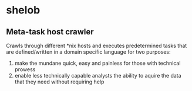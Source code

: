 shelob
======

Meta-task host crawler
------
Crawls through different *nix hosts and executes predetermined tasks that are defined/written in a domain specific language
for two purposes: 

1. make the mundane quick, easy and painless for those with technical prowess
2. enable less technically capable analysts the ability to aquire the data that they need without requiring help
